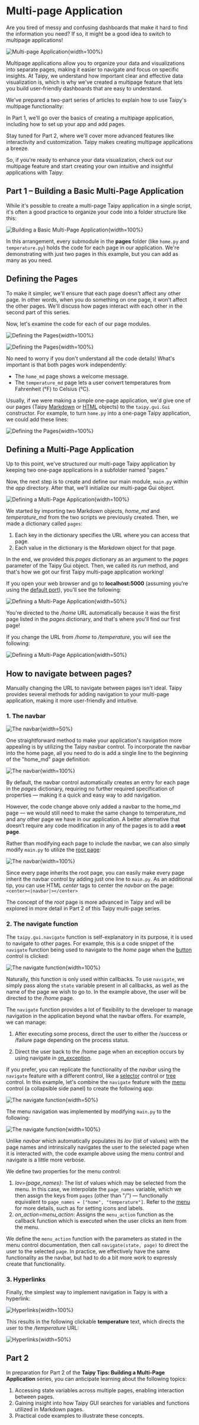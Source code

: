 # Multi-page Application

Are you tired of messy and confusing dashboards that make it hard to find the information you need? 
If so, it might be a good idea to switch to multipage applications!

![Multi-page Application](multipage_application.png){width=100%}

Multipage applications allow you to organize your data and visualizations into separate pages, 
making it easier to navigate and focus on specific insights. At Taipy, we understand 
how important clear and effective data visualization is, 
which is why we've created a multipage feature that lets you build user-friendly dashboards 
that are easy to understand.

We've prepared a two-part series of articles to explain how to use Taipy's multipage functionality:

In Part 1, we'll go over the basics of creating a multipage application, including 
how to set up your app and add pages.

Stay tuned for Part 2, where we'll cover more advanced features like interactivity and customization. 
Taipy makes creating multipage applications a breeze.

So, if you're ready to enhance your data visualization, check out our multipage feature 
and start creating your own intuitive and insightful applications with Taipy:

## Part 1 – Building a Basic Multi-Page Application

While it's possible to create a multi-page Taipy application in a single script, 
it's often a good practice to organize your code into a folder structure like this:

![Building a Basic Multi-Page Application](multipage_application_2.png){width=100%}

In this arrangement, every submodule in the **pages** folder (like `home.py` and `temperature.py`) 
holds the code for each page in our application. 
We're demonstrating with just two pages in this example, but you can add as many as you need.

## Defining the Pages

To make it simpler, we'll ensure that each page doesn't affect any other page. 
In other words, when you do something on one page, it won't affect the other pages. 
We'll discuss how pages interact with each other in the second part of this series.

Now, let's examine the code for each of our page modules.

![Defining the Pages](multipage_application_3.png){width=100%}

![Defining the Pages](multipage_application_4.png){width=100%}

No need to worry if you don't understand all the code details! 
What's important is that both pages work independently:

- The `home_md` page shows a welcome message.
- The `temperature_md` page lets a user convert temperatures from Fahrenheit (°F) to Celsius (°C).

Usually, if we were making a simple one-page application, we'd give one of our pages 
(Taipy [Markdown](https://docs.taipy.io/en/latest/manuals/reference/taipy.gui.Markdown/) or [HTML](https://docs.taipy.io/en/latest/manuals/reference/taipy.gui.Html/) objects) 
to the `taipy.gui.Gui` constructor. 
For example, to turn `home.py` into a one-page Taipy application, we could add these lines:

![Defining the Pages](multipage_application_5.png){width=100%}

## Defining a Multi-Page Application

Up to this point, we've structured our multi-page Taipy application by 
keeping two one-page applications in a subfolder named "pages."

Now, the next step is to create and define our main module, `main.py` within the *app* directory. 
After that, we'll initialize our multi-page Gui object.

![Defining a Multi-Page Application](multipage_application_6.png){width=100%}

We started by importing two Markdown objects, *home_md* and *temperature_md* from the two scripts we previously created. 
Then, we made a dictionary called `pages`:

1. Each key in the dictionary specifies the URL where you can access that page.
2. Each value in the dictionary is the *Markdown* object for that page.

In the end, we provided this *pages* dictionary as an argument to the *pages* parameter of the Taipy Gui object. 
Then, we called its *run* method, and that's how we got our first Taipy multi-page application working!

If you open your web browser and go to **localhost:5000** (assuming you're using the [default port](https://docs.taipy.io/en/latest/manuals/reference/taipy.gui.Gui/#taipy.gui.gui.Gui.run)), you'll see the following:

![Defining a Multi-Page Application](multipage_application_7.png){width=50%}

You're directed to the */home* URL automatically because it was the first page listed in the *pages* dictionary, and that's where you'll find our first page!

If you change the URL from */home* to */temperature*, you will see the following:

![Defining a Multi-Page Application](multipage_application_8.png){width=50%}

## How to navigate between pages?

Manually changing the URL to navigate between pages isn't ideal. 
Taipy provides several methods for adding navigation to your multi-page application, 
making it more user-friendly and intuitive.

### 1. The navbar

![The navbar](multipage_application_9.gif){width=50%}

One straightforward method to make your application's navigation more appealing 
is by utilizing the Taipy navbar control. 
To incorporate the navbar into the home page, all you need to do is add a single line 
to the beginning of the "home_md" page definition:

![The navbar](multipage_application_9.png){width=100%}

By default, the navbar control automatically creates an entry for each page in the *pages* dictionary, 
requiring no further required specification of properties — making it a quick and easy way to add navigation.

However, the code change above only added a navbar to the home_md page — we would still need to make the same 
change to temperature_md and any other page we have in our application. 
A better alternative that doesn’t require any code modification in any of the pages is to add a **root page**.

Rather than modifying each page to include the navbar, we can also simply modify `main.py` to utilize the [root page](https://docs.taipy.io/en/latest/manuals/gui/pages/#root-page):

![The navbar](multipage_application_10.png){width=100%}

Since every page inherits the root page, you can easily make every page inherit the navbar control 
by adding just one line to `main.py`. 
As an additional tip, you can use HTML *center* tags to center the *navbar* on the page: `<center><|navbar|></center>`

The concept of the *root* page is more advanced in Taipy and will be explored 
in more detail in Part 2 of this Taipy multi-page series.

### 2. The navigate function

The `taipy.gui.navigate` function is self-explanatory in its purpose, 
it is used to navigate to other pages. 
For example, this is a code snippet of the `navigate` function being used to navigate 
to the *home* page when the [button](https://docs.taipy.io/en/latest/manuals/gui/viselements/button/) control is clicked:

![The navigate function](multipage_application_11.png){width=100%}

Naturally, this function is only used within callbacks. To use `navigate`, we simply pass 
along the `state` variable present in all callbacks, as well as the name of the page we wish to go to. 
In the example above, the user will be directed to the */home* page.

The `navigate` function provides a lot of flexibility to the developer to manage navigation 
in the application beyond what the navbar offers. For example, we can manage:

1. After executing some process, direct the user to either the /success or /failure page depending on the process status. 
   
2. Direct the user back to the /home page when an exception occurs 
   by using navigate in [on_exception](<https://docs.taipy.io/en/latest/manuals/gui/callbacks/#exception-handling>).

If you prefer, you can replicate the functionality of the *navbar* using the `navigate` feature 
with a different control, like a [selector](https://docs.taipy.io/en/latest/manuals/gui/viselements/selector/) control or [tree](https://docs.taipy.io/en/latest/manuals/gui/viselements/tree/) control. 
In this example, let's combine the `navigate` feature with the [menu](https://docs.taipy.io/en/latest/manuals/gui/viselements/menu/) control 
(a collapsible side panel) to create the following app:

![The navigate function](multipage_application_11.gif){width=50%}

The menu navigation was implemented by modifying `main.py` to the following:

![The navigate function](multipage_application_12.png){width=100%}

Unlike *navbar* which automatically populates its *lov* (list of values) with the page names 
and intrinsically navigates the user to the selected page when it is interacted with, 
the code example above using the menu control and navigate is a little more verbose.

We define two properties for the menu control:

1. *lov={page_names}*: The list of values which may be selected from the menu. 
   In this case, we interpolate the `page_names` variable, which we then assign the keys from `pages` 
   (other than "/") — functionally equivalent to `page_names = ["home", "temperature"]`. 
   Refer to the [menu](https://docs.taipy.io/en/latest/manuals/gui/viselements/menu/) for more details, such as for setting icons and labels.
2. *on_action=menu_action*: Assigns the `menu_action` function as the callback function which is executed when the user clicks an item from the menu.

We define the `menu_action` function with the parameters as stated in the menu control documentation, 
then call `navigate(state, page)` to direct the user to the selected `page`. 
In practice, we effectively have the same functionality as the navbar, 
but had to do a bit more work to expressly create that functionality.

### 3. Hyperlinks

Finally, the simplest way to implement navigation in Taipy is with a hyperlink:

![Hyperlinks](multipage_application_13.png){width=100%}

This results in the following clickable **temperature** text, which directs the user to the */temperature* URL:

![Hyperlinks](multipage_application_14.png){width=50%}

## Part 2

In preparation for Part 2 of the **Taipy Tips: Building a Multi-Page Application** series, 
you can anticipate learning about the following topics:

1. Accessing state variables across multiple pages, enabling interaction between pages.
2. Gaining insight into how Taipy GUI searches for variables and functions utilized in Markdown pages.
3. Practical code examples to illustrate these concepts.
